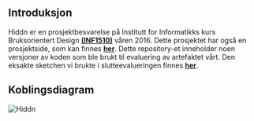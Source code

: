 
## Introduksjon
Hiddn er en prosjektbesvarelse på Institutt for Informatikks kurs Bruksorientert Design [**(INF1510)**](https://www.uio.no/studier/emner/matnat/ifi/INF1510/) våren 2016.
Dette prosjektet har også en prosjektside, som kan finnes [**her**](http://www.uio.no/studier/emner/matnat/ifi/INF1510/v16/prosjekter/.%20%28punktum%29/index.html).
Dette repository-et inneholder noen versjoner av koden som ble brukt til evaluering av artefaktet vårt. Den eksakte sketchen vi brukte i slutteevalueringen finnes [**her**](https://github.com/FreeeG/INF1510/blob/main/main.ino).

## Koblingsdiagram
![Hiddn](http://i.imgur.com/ChPDYtE.png)
